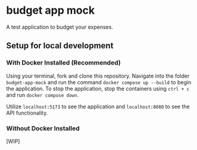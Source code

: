 # budget app mock

A test application to budget your expenses.

## Setup for local development

### With Docker Installed (Recommended)

Using your terminal, fork and clone this repository. Navigate into the folder ```budget-app-mock``` and run the command ```docker compose up --build``` to begin the application. To stop the application, stop the containers using ```ctrl + c``` and run ```docker compose down```.

Utilize ```localhost:5173``` to see the application and ```localhost:8080``` to see the API functionality.

### Without Docker Installed

[WIP]